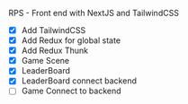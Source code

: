 RPS - Front end with NextJS and TailwindCSS

- [x] Add TailwindCSS
- [x] Add Redux for global state
- [x] Add Redux Thunk 
- [x] Game Scene
- [x] LeaderBoard
- [x] LeaderBoard connect backend
- [ ] Game Connect to backend
